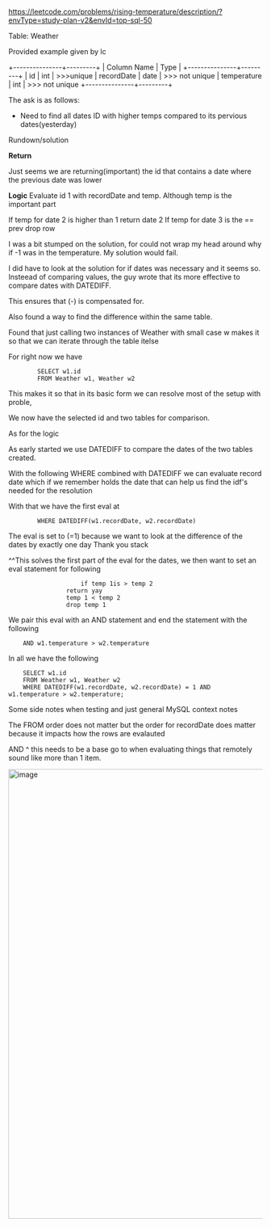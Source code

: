 https://leetcode.com/problems/rising-temperature/description/?envType=study-plan-v2&envId=top-sql-50

Table: Weather

Provided example given by lc

+---------------+---------+
| Column Name   | Type    |
+---------------+---------+
| id            | int     | >>>unique
| recordDate    | date    | >>> not unique
| temperature   | int     | >>> not unique
+---------------+---------+

The ask is as follows:

- Need to find all dates ID with higher temps compared to its pervious dates(yesterday)




Rundown/solution

**Return**

Just seems we are returning(important) the id that contains a date where the previous date was lower

**Logic**
Evaluate id 1 with recordDate and temp. Although temp is the important part

If temp for date 2 is higher than 1
	return date 2
If temp for date 3 is the == prev
	drop row



I was a bit stumped on the solution, for could not wrap my head around why if -1 was in the temperature. My solution would fail.

I did have to look at the solution for if dates was necessary and it seems so. Insteead of comparing values, the guy wrote that its more effective to compare dates with DATEDIFF. 

This ensures that (-) is compensated for.

Also found a way to find the difference within the same table.

Found that just calling two instances of Weather with small case w makes it so that we can iterate through the table
itelse



For right now we have 

			SELECT w1.id
			FROM Weather w1, Weather w2

This makes it so that in its basic form we can resolve most of the setup with proble,

We now have the selected id and two tables for comparison.

As for the logic 

As early started we use DATEDIFF to compare the dates of the two tables created.


With the following WHERE combined with DATEDIFF we can evaluate record date which if we remember holds the 
date that can help us find the idf's needed for the resolution

With that we have the first eval at 


			WHERE DATEDIFF(w1.recordDate, w2.recordDate)

The eval is set to (=1) because we want to look at the difference of the dates by exactly one day
Thank you stack

^^This solves the first part of the eval for the dates, we then want to set an eval statement for following 
					
     					if temp 1is > temp 2
					return yay
					temp 1 < temp 2
					drop temp 1


We pair this eval with an AND statement and end the statement with the following 

		AND w1.temperature > w2.temperature




In all we have the following 


		SELECT w1.id
		FROM Weather w1, Weather w2
		WHERE DATEDIFF(w1.recordDate, w2.recordDate) = 1 AND w1.temperature > w2.temperature;


Some side notes when testing and just general MySQL context notes


The FROM order does not matter
but
the order for recordDate does matter because it impacts how the rows are evalauted

AND 
^ this needs to be a base go to when evaluating things that remotely sound like more than 1 item.











<img width="890" alt="image" src="https://github.com/user-attachments/assets/024ee43c-f47f-4369-b35b-9abeddfbc682" />
